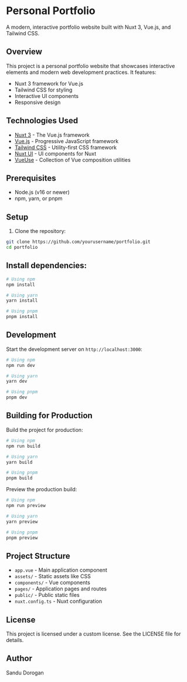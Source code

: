 # Personal Portfolio

A modern, interactive portfolio website built with Nuxt 3, Vue.js, and Tailwind CSS.

## Overview

This project is a personal portfolio website that showcases interactive elements and modern web development practices. It features:

- Nuxt 3 framework for Vue.js
- Tailwind CSS for styling
- Interactive UI components
- Responsive design

## Technologies Used

- [Nuxt 3](https://nuxt.com/) - The Vue.js framework
- [Vue.js](https://vuejs.org/) - Progressive JavaScript framework
- [Tailwind CSS](https://tailwindcss.com/) - Utility-first CSS framework
- [Nuxt UI](https://ui.nuxt.com/) - UI components for Nuxt
- [VueUse](https://vueuse.org/) - Collection of Vue composition utilities

## Prerequisites

- Node.js (v16 or newer)
- npm, yarn, or pnpm

## Setup

1. Clone the repository:

```bash
git clone https://github.com/yourusername/portfolio.git
cd portfolio
```

## Install dependencies:

```bash
# Using npm
npm install

# Using yarn
yarn install

# Using pnpm
pnpm install
```

## Development 

Start the development server on `http://localhost:3000`:
```bash
# Using npm
npm run dev

# Using yarn
yarn dev

# Using pnpm
pnpm dev
```

## Building for Production

Build the project for production:

```bash
# Using npm
npm run build

# Using yarn
yarn build

# Using pnpm
pnpm build
```

Preview the production build:

```bash
# Using npm
npm run preview

# Using yarn
yarn preview

# Using pnpm
pnpm preview
```

## Project Structure
 - `app.vue` - Main application component
 - `assets/` - Static assets like CSS
 - `components/` - Vue components
 - `pages/` - Application pages and routes
 - `public/` - Public static files
 - `nuxt.config.ts` - Nuxt configuration
 
## License
This project is licensed under a custom license. See the LICENSE file for details.

## Author
Sandu Dorogan
